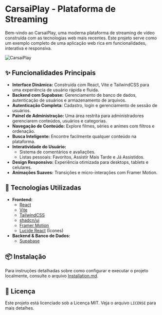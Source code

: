 # CarsaiPlay - Plataforma de Streaming

Bem-vindo ao CarsaiPlay, uma moderna plataforma de streaming de vídeo construída com as tecnologias web mais recentes. Este projeto serve como um exemplo completo de uma aplicação web rica em funcionalidades, interativa e responsiva.

![CarsaiPlay](https://images.unsplash.com/photo-1574375927938-d5a98e8ffe85?q=80&w=2070&auto=format&fit=crop)

## ✨ Funcionalidades Principais

- **Interface Dinâmica:** Construída com React, Vite e TailwindCSS para uma experiência de usuário rápida e fluida.
- **Backend com Supabase:** Gerenciamento de banco de dados, autenticação de usuários e armazenamento de arquivos.
- **Autenticação Completa:** Cadastro, login e gerenciamento de sessão de usuários.
- **Painel de Administração:** Uma área restrita para administradores gerenciarem conteúdos, usuários e categorias.
- **Navegação de Conteúdo:** Explore filmes, séries e animes com filtros e ordenação.
- **Busca Inteligente:** Encontre facilmente qualquer conteúdo na plataforma.
- **Interatividade do Usuário:**
  - Sistema de comentários e avaliações.
  - Listas pessoais: Favoritos, Assistir Mais Tarde e Já Assistidos.
- **Design Responsivo:** Experiência otimizada para desktops, tablets e celulares.
- **Animações Suaves:** Transições e micro-interações com Framer Motion.

## 🚀 Tecnologias Utilizadas

- **Frontend:**
  - [React](https://react.dev/)
  - [Vite](https://vitejs.dev/)
  - [TailwindCSS](https://tailwindcss.com/)
  - [shadcn/ui](https://ui.shadcn.com/)
  - [Framer Motion](https://www.framer.com/motion/)
  - [Lucide React](https://lucide.dev/) (Ícones)
- **Backend & Banco de Dados:**
  - [Supabase](https://supabase.com/)

## 📦 Instalação

Para instruções detalhadas sobre como configurar e executar o projeto localmente, consulte o arquivo [Installation.md](./Installation.md).

## 📄 Licença

Este projeto está licenciado sob a Licença MIT. Veja o arquivo `LICENSE` para mais detalhes.
